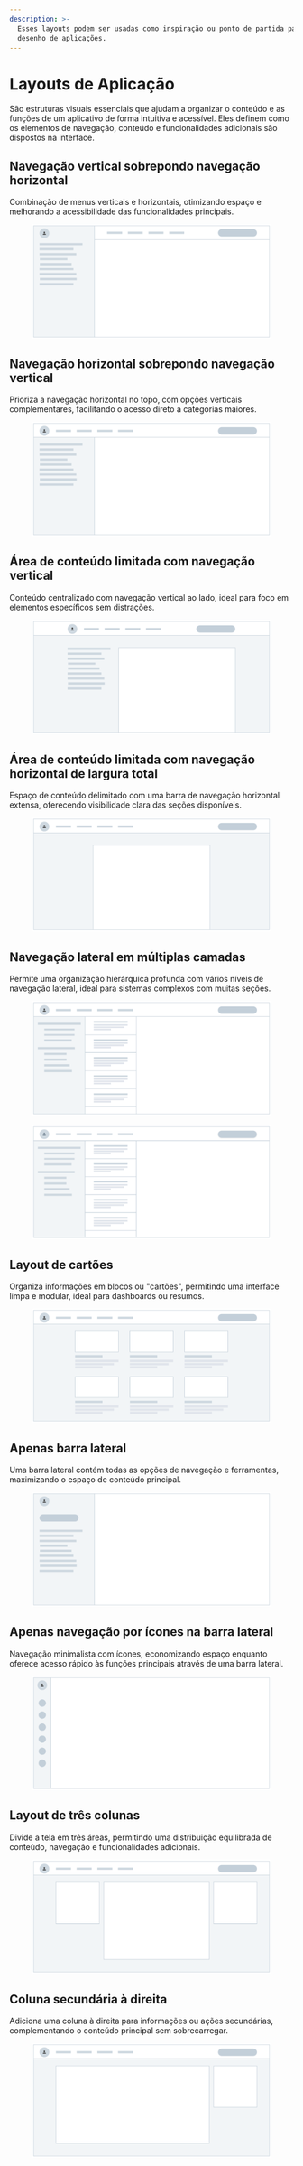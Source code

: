 ```yaml
---
description: >-
  Esses layouts podem ser usadas como inspiração ou ponto de partida para o
  desenho de aplicações.
---
```


# Layouts de Aplicação

São estruturas visuais essenciais que ajudam a organizar o conteúdo e as funções de um aplicativo de forma intuitiva e acessível. Eles definem como os elementos de navegação, conteúdo e funcionalidades adicionais são dispostos na interface.

## **Navegação vertical sobrepondo navegação horizontal**

Combinação de menus verticais e horizontais, otimizando espaço e melhorando a acessibilidade das funcionalidades principais.

<figure><img src="../.gitbook/assets/app-1.svg" alt=""><figcaption></figcaption></figure>

## **Navegação horizontal sobrepondo navegação vertical**

&#x20;Prioriza a navegação horizontal no topo, com opções verticais complementares, facilitando o acesso direto a categorias maiores.

<figure><img src="../.gitbook/assets/app-2.svg" alt=""><figcaption></figcaption></figure>

## **Área de conteúdo limitada com navegação vertical**

Conteúdo centralizado com navegação vertical ao lado, ideal para foco em elementos específicos sem distrações.

<figure><img src="../.gitbook/assets/app-3.svg" alt=""><figcaption></figcaption></figure>

## **Área de conteúdo limitada com navegação horizontal de largura total**

Espaço de conteúdo delimitado com uma barra de navegação horizontal extensa, oferecendo visibilidade clara das seções disponíveis.

<figure><img src="../.gitbook/assets/app-4.svg" alt=""><figcaption></figcaption></figure>

## **Navegação lateral em múltiplas camadas**

Permite uma organização hierárquica profunda com vários níveis de navegação lateral, ideal para sistemas complexos com muitas seções.

<figure><img src="../.gitbook/assets/app-5.svg" alt=""><figcaption></figcaption></figure>

<figure><img src="../.gitbook/assets/image (20).png" alt=""><figcaption></figcaption></figure>

## **Layout de cartões**

Organiza informações em blocos ou "cartões", permitindo uma interface limpa e modular, ideal para dashboards ou resumos.

<figure><img src="../.gitbook/assets/app-6.svg" alt=""><figcaption></figcaption></figure>

## **Apenas barra lateral**

Uma barra lateral contém todas as opções de navegação e ferramentas, maximizando o espaço de conteúdo principal.

<figure><img src="../.gitbook/assets/app-7.svg" alt=""><figcaption></figcaption></figure>

## **Apenas navegação por ícones na barra lateral**

Navegação minimalista com ícones, economizando espaço enquanto oferece acesso rápido às funções principais através de uma barra lateral.

<figure><img src="../.gitbook/assets/app-8.svg" alt=""><figcaption></figcaption></figure>

## **Layout de três colunas**

Divide a tela em três áreas, permitindo uma distribuição equilibrada de conteúdo, navegação e funcionalidades adicionais.

<figure><img src="../.gitbook/assets/app-9.svg" alt=""><figcaption></figcaption></figure>

## **Coluna secundária à direita**

Adiciona uma coluna à direita para informações ou ações secundárias, complementando o conteúdo principal sem sobrecarregar.

<figure><img src="../.gitbook/assets/app-10.svg" alt=""><figcaption></figcaption></figure>
